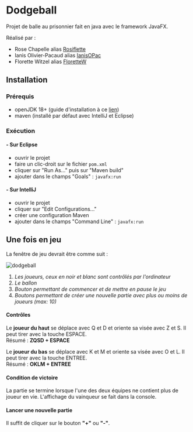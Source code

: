 # Dodgeball
Projet de balle au prisonnier fait en java avec le framework JavaFX. 

Réalisé par :
- Rose Chapelle alias [Rosiflette](https://github.com/Rosiflette)
- Ianis Olivier-Pacaud alias [IanisOPac](https://github.com/IanisOPac)
- Florette Witzel alias [FloretteW](https://github.com/FloretteW)

## Installation
### Prérequis
- openJDK 18+ (guide d'installation à ce [lien](https://www.codejava.net/java-se/install-openjdk-18-on-windows))
- maven (installé par défaut avec IntelliJ et Eclipse)

### Exécution
#### - Sur Eclipse
- ouvrir le projet
- faire un clic-droit sur le fichier `pom.xml`
- cliquer sur "Run As..." puis sur "Maven build"
- ajouter dans le champs "Goals" : `javafx:run`
#### - Sur IntelliJ
- ouvrir le projet
- cliquer sur "Edit Configurations..."
- créer une configuration Maven
- ajouter dans le champs "Command Line" : `javafx:run`

## Une fois en jeu
La fenêtre de jeu devrait être comme suit :  

![dodgeball](https://user-images.githubusercontent.com/37707420/204805194-8b3a33cc-c3e5-4bc5-a4ec-e63cc7afc40a.jpg)
1. *Les joueurs, ceux en noir et blanc sont contrôlés par l'ordinateur*  
2. *Le ballon*  
3. *Bouton permettant de commencer et de mettre en pause le jeu*  
4. *Boutons permettant de créer une nouvelle partie avec plus ou moins de joueurs (max: 10)*  

#### Contrôles
Le **joueur du haut** se déplace avec Q et D et oriente sa visée avec Z et S. Il peut tirer avec la touche ESPACE.  
Résumé : **ZQSD + ESPACE**  

Le **joueur du bas** se déplace avec K et M et oriente sa visée avec O et L. Il peut tirer avec la touche ENTREE.  
Résumé : **OKLM + ENTREE**

#### Condition de victoire
La partie se termine lorsque l'une des deux équipes ne contient plus de joueur en vie. L'affichage du vainqueur se fait dans la console.

#### Lancer une nouvelle partie
Il suffit de cliquer sur le bouton **"+"** ou **"-"**.
